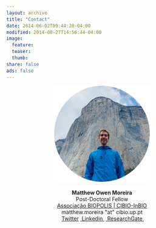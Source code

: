 ```yaml
---
layout: archive
title: "Contact"
date: 2014-06-02T09:44:20-04:00
modified: 2014-08-27T14:56:44-04:00
image:
  feature:
  teaser:
  thumb:
share: false
ads: false
---
```


<p align="center">
  <img src="images/me_circular.jpg" width="50%" height="50%">  <br><br>
  <b>Matthew Owen Moreira</b><br>
  Post-Doctoral Fellow<br>
  <a href = "https://cibio.up.pt/en/people/details/matthew-moreira/">Associação BIOPOLIS | CIBIO-InBIO</a><br> 
  matthew.moreira "at" cibio.up.pt<br>
  &nbsp;<a href="https://twitter.com/MatthewG07">Twitter</a>&nbsp;<a href="https://www.linkedin.com/in/MatthewOM93/">&nbsp;Linkedin&nbsp;</a> <a href="https://www.researchgate.net/profile/Matthew-Moreira">&nbsp;ResearchGate&nbsp;</a>
</p>
